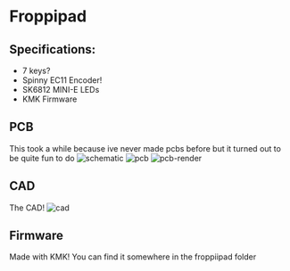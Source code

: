 # Froppipad

## Specifications:
- 7 keys? 
- Spinny EC11 Encoder!
- SK6812 MINI-E LEDs
- KMK Firmware

## PCB
This took a while because ive never made pcbs before but it turned out to be quite fun to do
![schematic](https://cdn.hack.pet/slackcdn/716a40262c6d875acb9f50b3eeaeb520.jpg)
![pcb](https://cdn.hack.pet/slackcdn/70a6f9aa96fa064bab21b8c2ae2ffafd.jpg)
![pcb-render](https://cdn.hackclubber.dev/slackcdn/1b84480f70a50b8a63a31a91773dce8b.jpg)

## CAD
The CAD! 
![cad](https://cdn.hack.pet/slackcdn/055138575e1939f95037d4dc502938e6.jpg)

## Firmware
Made with KMK! You can find it somewhere in the froppiipad folder

